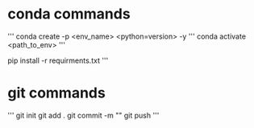 # conda commands
'''
conda create -p <env_name> <python=version> -y
'''
conda activate <path_to_env>
'''

pip install -r requirments.txt
'''
# git commands
'''
git init
git add .
git commit -m "<commit message>"
git push
'''